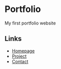 # Portfolio
My first portfolio website

## Links

* [Homepage](https://farhan-ibrahim.github.io/portfolio/)
* [Project](https://farhan-ibrahim.github.io/portfolio/#project)
* [Contact](mailto:farhan5543@gmail.com)



